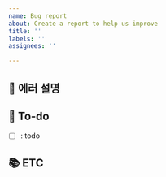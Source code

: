 ```yaml
---
name: Bug report
about: Create a report to help us improve
title: ''
labels: ''
assignees: ''

---
```


## 📝 에러 설명

<!-- 어떤 부분이 에러가 발생했는지 설명 기재 -->

## 🌿  To-do

<!-- 해야 할 일들을 적어주세요. -->

- [ ] : todo

## 📚 ETC

<!-- Screenshot, References 기재 -->
